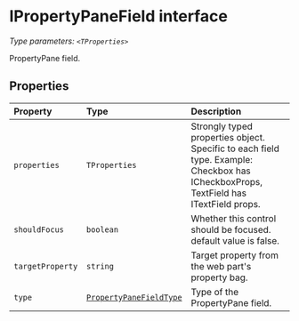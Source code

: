 # IPropertyPaneField <TProperties> interface



_Type parameters: `<TProperties>`_



PropertyPane field.




## Properties

| Property	   | Type	| Description|
|:-------------|:-------|:-----------|
|`properties`      | `TProperties` | Strongly typed properties object. Specific to each field type. Example: Checkbox has ICheckboxProps, TextField has ITextField props. |
|`shouldFocus`      | `boolean` | Whether this control should be focused. default value is false. |
|`targetProperty`      | `string` | Target property from the web part's property bag. |
|`type`      | [`PropertyPaneFieldType`](../../sp-webpart-base/enum/propertypanefieldtype.md) | Type of the PropertyPane field. |






